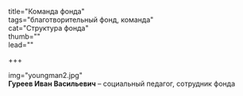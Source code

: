 title="Команда фонда"  
tags="благотворительный фонд, команда"  
cat="Структура фонда"  
thumb=""  
lead=""

+++
  
img="youngman2.jpg"    
**Гуреев Иван Васильевич** – социальный педагог, сотрудник фонда

 
